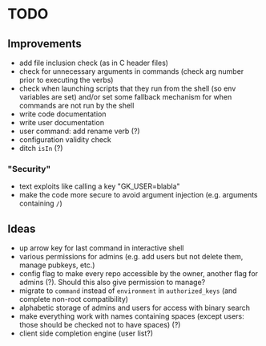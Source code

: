 # TODO


## Improvements
- add file inclusion check (as in C header files)
- check for unnecessary arguments in commands (check arg number prior to executing the verbs)
- check when launching scripts that they run from the shell (so env variables are set) and/or set some fallback mechanism for when commands are not run by the shell
- write code documentation
- write user documentation
- user command: add rename verb (?)
- configuration validity check
- ditch `isIn` (?)

### "Security"
- text exploits like calling a key "GK_USER=blabla"
- make the code more secure to avoid argument injection (e.g. arguments containing `/`)

## Ideas
- up arrow key for last command in interactive shell
- various permissions for admins (e.g. add users but not delete them, manage pubkeys, etc.)
- config flag to make every repo accessible by the owner, another flag for admins (?). Should this also give permission to manage?
- migrate to `command` instead of `environment` in `authorized_keys` (and complete non-root compatibility)
- alphabetic storage of admins and users for access with binary search
- make everything work with names containing spaces (except users: those should be checked not to have spaces) (?)
- client side completion engine (user list?)
